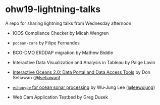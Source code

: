 # ohw19-lightning-talks
A repo for sharing lightning talks from Wednesday afternoon

- IOOS Compliance Checker by Micah Wengren

- `pocean-core` by Filipe Fernandes

- BCO-DMO ERDDAP migration by Mathew Biddle

- Interactive Data Visualization and Analysis in Tableau by Paige Lavin

- [Interactive Oceans 2.0: Data Portal and Data Access Tools](https://nbviewer.jupyter.org/github/cormorack/cormorack.github.io/blob/master/notebooks/2019-Oceanhackweek-IO2-lightning-talk.ipynb) by Don Setiawan ([@lsetiawan](https://github.com/lsetiawan))

- [`echopype` for ocean sonar processing](https://github.com/oceanhackweek/ohw19-lightning-talks/blob/master/20190828_ohw_echopype.pdf) by Wu-Jung Lee ([@leewujung](https://leewujung.github.io))

- Web Cam Application Testbed by Greg Dusek
